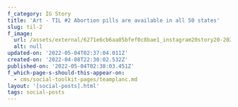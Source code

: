 ```yaml
---
f_category: IG Story
title: 'Art - TIL #2 Abortion pills are available in all 50 states'
slug: til-2
f_image:
  url: /assets/external/6271e6cb6aa05bfef0c8bae1_instagram20story20-2022.png
  alt: null
updated-on: '2022-05-04T02:37:04.011Z'
created-on: '2022-04-08T22:30:02.532Z'
published-on: '2022-05-04T02:38:03.451Z'
f_which-page-s-should-this-appear-on:
  - cms/social-toolkit-pages/teamplanc.md
layout: '[social-posts].html'
tags: social-posts
---
```



